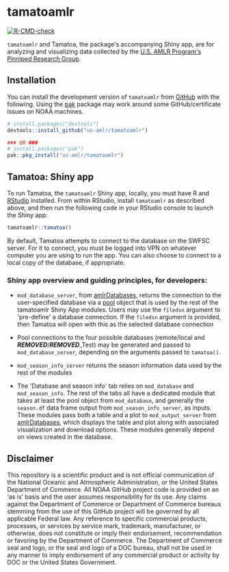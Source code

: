 # tamatoamlr

<!-- badges: start -->

[![R-CMD-check](https://github.com/us-amlr/tamatoamlr/actions/workflows/R-CMD-check.yaml/badge.svg)](https://github.com/us-amlr/tamatoamlr/actions/workflows/R-CMD-check.yaml)

<!-- badges: end -->

`tamatoamlr` and Tamatoa, the package's accompanying Shiny app, are for analyzing and visualizing data collected by the [U.S. AMLR Program's](https://www.fisheries.noaa.gov/about/antarctic-ecosystem-research-division-southwest-fisheries-science-center) [Pinniped Research Group](https://www.fisheries.noaa.gov/international/science-data/pinniped-research-antarctic).

## Installation

You can install the development version of `tamatoamlr` from [GitHub](https://github.com/) with the following. Using the [pak](https://pak.r-lib.org/) package may work around some GitHub/certificate issues on NOAA machines.

``` r
# install.packages("devtools")
devtools::install_github("us-amlr/tamatoamlr")

### OR ###
# install.packages("pak")
pak::pkg_install("us-amlr/tamatoamlr")
```

## Tamatoa: Shiny app

To run Tamatoa, the `tamatoamlr` Shiny app, locally, you must have R and [RStudio](https://www.rstudio.com/products/rstudio/download/#download) installed. From within RStudio, install `tamatoamlr` as described above, and then run the following code in your RStudio console to launch the Shiny app:

``` r
tamatoamlr::tamatoa()
```

By default, Tamatoa attempts to connect to the database on the SWFSC server. For it to connect, you must be logged into VPN on whatever computer you are using to run the app. You can also choose to connect to a local copy of the database, if appropriate.

### Shiny app overview and guiding principles, for developers:

-   `mod_database_server`, from [amlrDatabases](https://github.com/us-amlr/amlrDatabases), returns the connection to the user-specified database via a [pool](https://github.com/rstudio/pool) object that is used by the rest of the tamatoamlr Shiny App modules. Users may use the `filedsn` argument to 'pre-define' a database connection. If the `filedsn` argument is provided, then Tamatoa will open with this as the selected database connection

-   Pool connections to the four possible databases (remote/local and ***REMOVED***/***REMOVED***_Test) may be generated and passed to `mod_database_server`, depending on the arguments passed to `tamatoa()`.

-   `mod_season_info_server` returns the season information data used by the rest of the modules

-   The 'Database and season info' tab relies on `mod_database` and `mod_season_info`. The rest of the tabs all have a dedicated module that takes at least the pool object from `mod_database`, and generally the `season.df` data frame output from `mod_season_info_server`, as inputs. These modules pass both a table and a plot to `mod_output_server` from [amlrDatabases](https://github.com/us-amlr/amlrDatabases), which displays the table and plot along with associated visualization and download options. These modules generally depend on views created in the database.

## Disclaimer

This repository is a scientific product and is not official communication of the National Oceanic and Atmospheric Administration, or the United States Department of Commerce. All NOAA GitHub project code is provided on an ‘as is’ basis and the user assumes responsibility for its use. Any claims against the Department of Commerce or Department of Commerce bureaus stemming from the use of this GitHub project will be governed by all applicable Federal law. Any reference to specific commercial products, processes, or services by service mark, trademark, manufacturer, or otherwise, does not constitute or imply their endorsement, recommendation or favoring by the Department of Commerce. The Department of Commerce seal and logo, or the seal and logo of a DOC bureau, shall not be used in any manner to imply endorsement of any commercial product or activity by DOC or the United States Government.
